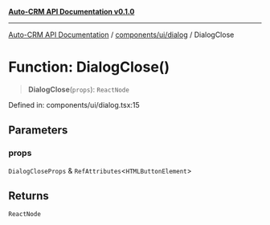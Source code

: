 [**Auto-CRM API Documentation v0.1.0**](../../../../README.md)

***

[Auto-CRM API Documentation](../../../../README.md) / [components/ui/dialog](../README.md) / DialogClose

# Function: DialogClose()

> **DialogClose**(`props`): `ReactNode`

Defined in: components/ui/dialog.tsx:15

## Parameters

### props

`DialogCloseProps` & `RefAttributes`\<`HTMLButtonElement`\>

## Returns

`ReactNode`
